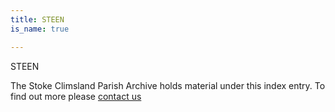 ```yaml
---
title: STEEN
is_name: true

---
```


STEEN


The Stoke Climsland Parish Archive holds material under this index entry. To find out more please [contact us](/contact/)
